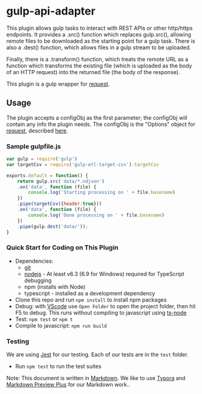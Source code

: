 # gulp-api-adapter #

This plugin allows gulp tasks to interact with REST APIs or other http/https endpoints. It provides a .src() function which replaces gulp.src(), allowing remote files to be downloaded as the starting point for a gulp task. There is also a .dest() function, which allows files in a gulp stream to be uploaded.

Finally, there is a .transform() function, which treats the remote URL as a function which transforms the existing file (which is uploaded as the body of an HTTP request) into the returned file (the body of the response).

This plugin is a gulp wrapper for [request](https://www.npmjs.com/package/request).

## Usage ##

The plugin accepts a configObj as the first parameter; the configObj
will contain any info the plugin needs. The configObj is the "Options" object for [request](https://www.npmjs.com/package/request), described [here](https://www.npmjs.com/package/request#requestoptions-callback).

### Sample gulpfile.js ###

``` javascript
var gulp = require('gulp')
var targetCsv = require('gulp-etl-target-csv').targetCsv

exports.default = function() {
    return gulp.src('data/*.ndjson')
    .on('data', function (file) {
        console.log('Starting processing on ' + file.basename)
    })  
    .pipe(targetCsv({header:true}))
    .on('data', function (file) {
        console.log('Done processing on ' + file.basename)
    })  
    .pipe(gulp.dest('data/'));
}
```

### Quick Start for Coding on This Plugin ##

* Dependencies:
  * [git](https://git-scm.com/downloads)
  * [nodejs](https://nodejs.org/en/download/releases/) - At least v6.3 (6.9 for Windows) required for TypeScript debugging
  * npm (installs with Node)
  * typescript - installed as a development dependency
* Clone this repo and run `npm install` to install npm packages
* Debug: with [VScode](https://code.visualstudio.com/download) use `Open Folder` to open the project folder, then hit F5 to debug. This runs without compiling to javascript using [ts-node](https://www.npmjs.com/package/ts-node)
* Test: `npm test` or `npm t`
* Compile to javascript: `npm run build`

### Testing ##

We are using [Jest](https://facebook.github.io/jest/docs/en/getting-started.html) for our testing. Each of our tests are in the `test` folder.

* Run `npm test` to run the test suites

Note: This document is written in [Markdown](https://daringfireball.net/projects/markdown/). We like to use [Typora](https://typora.io/) and [Markdown Preview Plus](https://chrome.google.com/webstore/detail/markdown-preview-plus/febilkbfcbhebfnokafefeacimjdckgl?hl=en-US) for our Markdown work..
